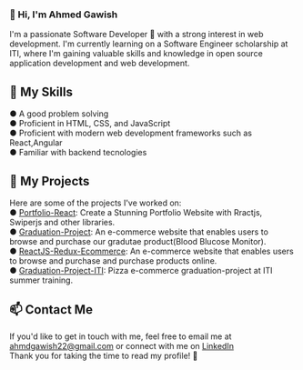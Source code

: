  <h3>👋 Hi, I'm Ahmed Gawish</h3>

I'm a passionate Software Developer 🚀 with a strong interest in web development. I'm currently learning on a Software Engineer scholarship at ITI, where I'm gaining valuable skills and knowledge in open source application development and web development.

🚀 My Skills
---
● A good problem solving<br>
● Proficient in HTML, CSS, and JavaScript<br>
● Proficient with modern web development frameworks such as React,Angular<br>
● Familiar with backend tecnologies 

🚀 My Projects
---
Here are some of the projects I've worked on:<br>
● <a href="https://github.com/Ahmedgawish10/Portfolio-React" target="_blank" rel="noreferrer">Portfolio-React</a>:
Create a Stunning Portfolio Website with Rractjs, Swiperjs and other libraries.<br>
● <a href="https://github.com/Ahmedgawish10/graduateproject" target="_blank" rel="noreferrer">Graduation-Project</a>:
 An e-commerce website that enables users to browse and purchase our gradutae product(Blood Blucose Monitor).
<br>
● <a href="https://github.com/Ahmedgawish10/ecommerce-pharmacy4" target="_blank" rel="noreferrer">ReactJS-Redux-Ecommerce</a>:
 An e-commerce website that enables users to browse and purchase and purchase products online.
<br>
● <a href="https://github.com/Ahmedgawish10/iti-ecommerce" target="_blank" rel="noreferrer">Graduation-Project-ITI</a>:
 Pizza e-commerce graduation-project at ITI summer training.

📫 Contact Me
---
If you'd like to get in touch with me, feel free to email me at <a href="" target="_blank" rel="noreferrer">ahmdgawish22@gmail.com</a> or connect with me on <a href="https://www.linkedin.com/in/ahmed-gawish-718b27213" target="_blank" rel="noreferrer">LinkedIn</a><br>
Thank you for taking the time to read my profile! 🙏

